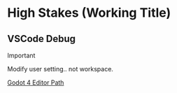 # High Stakes (Working Title)

## VSCode Debug

> [!IMPORTANT]
> Modify user setting.. not workspace.

[Godot 4 Editor Path](vscode://settings/godotTools.editorPath.godot4)
